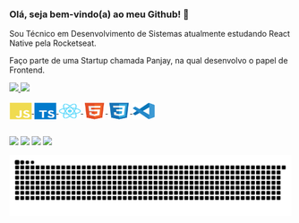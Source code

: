 ### Olá, seja bem-vindo(a) ao meu Github! 👋

Sou Técnico em Desenvolvimento de Sistemas atualmente estudando React Native pela Rocketseat.

Faço parte de uma Startup chamada Panjay, na qual desenvolvo o papel de Frontend.
  
 <div>
  <a href="https://github.com/jricardoc">
  <img height="180em" src="https://github-readme-stats.vercel.app/api?username=jricardoc&show_icons=true&theme=dracula&include_all_commits=true&count_private=true"/>
  <img height="180em" src="https://github-readme-stats.vercel.app/api/top-langs/?username=jricardoc&layout=compact&langs_count=7&theme=dracula"/>
</div>
   
<div style="display: inline_block"><br>
  <img align="center" alt="Rick-Js" height="30" width="40" src="https://raw.githubusercontent.com/devicons/devicon/master/icons/javascript/javascript-plain.svg">
  <img align="center" alt="Rick-Ts" height="30" width="40" src="https://raw.githubusercontent.com/devicons/devicon/master/icons/typescript/typescript-plain.svg">
  <img align="center" alt="Rick-React" height="30" width="40" src="https://raw.githubusercontent.com/devicons/devicon/master/icons/react/react-original.svg">
  <img align="center" alt="Rick-HTML" height="30" width="40" src="https://raw.githubusercontent.com/devicons/devicon/master/icons/html5/html5-original.svg">
  <img align="center" alt="Rick-CSS" height="30" width="40" src="https://raw.githubusercontent.com/devicons/devicon/master/icons/css3/css3-original.svg">
  <img align="center" alt="Rick-VSCode" height="30" width="40" src="https://raw.githubusercontent.com/devicons/devicon/master/icons/vscode/vscode-original.svg">
</div>
   
 ##
   
 <div> 
  <a href="https://instagram.com/jricardo_c" target="_blank"><img src="https://img.shields.io/badge/-Instagram-%23E4405F?style=for-the-badge&logo=instagram&logoColor=white" target="_blank"></a>
 	<a href="https://www.twitch.tv/jricardo_c" target="_blank"><img src="https://img.shields.io/badge/Twitch-9146FF?style=for-the-badge&logo=twitch&logoColor=white" target="_blank"></a>
  <a href = "mailto:ricardoocarvalhoo10@gmail.com"><img src="https://img.shields.io/badge/-Gmail-%23333?style=for-the-badge&logo=gmail&logoColor=white" target="_blank"></a>
  <a href="https://www.linkedin.com/in/jricardoc/" target="_blank"><img src="https://img.shields.io/badge/-LinkedIn-%230077B5?style=for-the-badge&logo=linkedin&logoColor=white" target="_blank"></a> 
 
  ![Snake animation](https://github.com/jricardoc/jricardoc/blob/output/github-contribution-grid-snake.svg)
 
</div>
